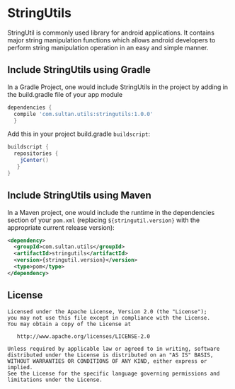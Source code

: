 StringUtils
===========

StringUtil is commonly used library for android applications. 
It contains major string manipulation functions which allows android
developers to perform string manipulation operation in an easy and simple manner.

Include StringUtils using Gradle
--------------------------------

In a Gradle Project, one would include StringUtils in the project by adding 
in the build.gradle file of your app module

```groovy
dependencies {
  compile 'com.sultan.utils:stringutils:1.0.0'
  }
```
Add this in your project build.gradle `buildscript`:

```groovy
buildscript {
  repositories {
    jCenter()
   }
}
```

Include StringUtils using Maven
-------------------------------

In a Maven project, one would include the runtime in the dependencies section
of your `pom.xml` (replacing `${stringutil.version}` with the appropriate current
release version):

```xml
<dependency>
  <groupId>com.sultan.utils</groupId>
  <artifactId>stringutils</artifactId>
  <version>{stringutil.version}</version>
  <type>pom</type>
</dependency> 
```



License
-------

    Licensed under the Apache License, Version 2.0 (the "License");
    you may not use this file except in compliance with the License.
    You may obtain a copy of the License at

       http://www.apache.org/licenses/LICENSE-2.0

    Unless required by applicable law or agreed to in writing, software
    distributed under the License is distributed on an "AS IS" BASIS,
    WITHOUT WARRANTIES OR CONDITIONS OF ANY KIND, either express or implied.
    See the License for the specific language governing permissions and
    limitations under the License.



 [1]: https://dl.bintray.com/sultan0902/stringutils/
